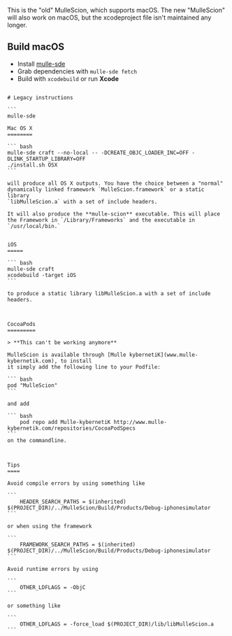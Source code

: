 This is the "old" MulleScion, which supports macOS. The new "MulleScion" will
also work on macOS, but the xcodeproject file isn't maintained any longer.

## Build macOS

* Install [mulle-sde](//github.com/mulle-sde)
* Grab dependencies with `mulle-sde fetch`
* Build with `xcodebuild` or run **Xcode**


~~~

# Legacy instructions

```
mulle-sde

Mac OS X
========

``` bash
mulle-sde craft --no-local -- -DCREATE_OBJC_LOADER_INC=OFF -DLINK_STARTUP_LIBRARY=OFF
./install.sh OSX
```

will produce all OS X outputs. You have the choice between a "normal"
dynamically linked framework `MulleScion.framework` or a static library
`libMulleScion.a` with a set of include headers.

It will also produce the **mulle-scion** executable. This will place the Framework in `/Library/Frameworks` and the executable in `/usr/local/bin.`


iOS
=====

``` bash
mulle-sde craft
xcodebuild -target iOS
```

to produce a static library libMulleScion.a with a set of include headers.



CocoaPods
=========

> **This can't be working anymore**

MulleScion is available through [Mulle kybernetiK](www.mulle-kybernetik.com), to install
it simply add the following line to your Podfile:

``` bash
pod "MulleScion"
```

and add

``` bash
    pod repo add Mulle-kybernetiK http://www.mulle-kybernetik.com/repositories/CocoaPodSpecs
```
on the commandline.



Tips
====

Avoid compile errors by using something like

```
	HEADER_SEARCH_PATHS = $(inherited) $(PROJECT_DIR)/../MulleScion/Build/Products/Debug-iphonesimulator
```

or when using the framework

```
	FRAMEWORK_SEARCH_PATHS = $(inherited) $(PROJECT_DIR)/../MulleScion/Build/Products/Debug-iphonesimulator
```

Avoid runtime errors by using

```
	OTHER_LDFLAGS = -ObjC
```

or something like

```
	OTHER_LDFLAGS = -force_load $(PROJECT_DIR)/lib/libMulleScion.a
```

